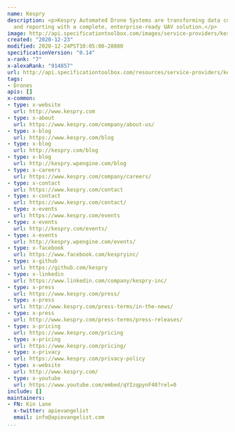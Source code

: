 ```yaml
---
name: Kespry
description: <p>Kespry Automated Drone Systems are transforming data collection, analysis
  and reporting with a complete, enterprise-ready UAV solution.</p>
image: http://api.specificationtoolbox.com/images/service-providers/kespry.jpg
created: "2020-12-23"
modified: 2020-12-24PST10:05:00-28800
specificationVersion: "0.14"
x-rank: "7"
x-alexaRank: "914857"
url: http://api.specificationtoolbox.com/resources/service-providers/kespry/
tags:
- Drones
apis: []
x-common:
- type: x-website
  url: http://www.kespry.com
- type: x-about
  url: https://www.kespry.com/company/about-us/
- type: x-blog
  url: https://www.kespry.com/blog
- type: x-blog
  url: http://kespry.com/blog
- type: x-blog
  url: http://kespry.wpengine.com/blog
- type: x-careers
  url: https://www.kespry.com/company/careers/
- type: x-contact
  url: https://www.kespry.com/contact
- type: x-contact
  url: https://www.kespry.com/contact/
- type: x-events
  url: https://www.kespry.com/events
- type: x-events
  url: http://kespry.com/events/
- type: x-events
  url: http://kespry.wpengine.com/events/
- type: x-facebook
  url: https://www.facebook.com/kespryinc/
- type: x-github
  url: https://github.com/kespry
- type: x-linkedin
  url: https://www.linkedin.com/company/kespry-inc/
- type: x-press
  url: https://www.kespry.com/press/
- type: x-press
  url: http://www.kespry.com/press-terms/in-the-news/
- type: x-press
  url: http://www.kespry.com/press-terms/press-releases/
- type: x-pricing
  url: https://www.kespry.com/pricing
- type: x-pricing
  url: https://www.kespry.com/pricing/
- type: x-privacy
  url: https://www.kespry.com/privacy-policy
- type: x-website
  url: http://www.kespry.com/
- type: x-youtube
  url: https://www.youtube.com/embed/qYIzqpynF40?rel=0
include: []
maintainers:
- FN: Kin Lane
  x-twitter: apievangelist
  email: info@apievangelist.com
...
```

